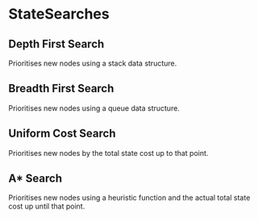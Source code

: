 # StateSearches

## Depth First Search
Prioritises new nodes using a stack data structure.

## Breadth First Search
Prioritises new nodes using a queue data structure.

## Uniform Cost Search
Prioritises new nodes by the total state cost up to that point.

## A* Search
Prioritises new nodes using a heuristic function and the actual total state cost up until that point.
